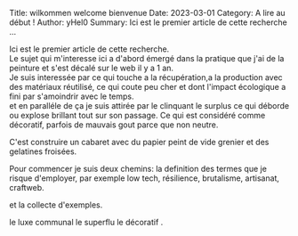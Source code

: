 Title: wilkommen welcome bienvenue
Date: 2023-03-01 
Category: A lire au début !
Author: yHel0
Summary: Ici est le premier article de cette recherche ...


Ici est le premier article de cette recherche.  
Le sujet qui m'interesse ici a d'abord émergé dans la pratique que j'ai de la peinture et s'est décalé sur le web il y a 1 an.   
Je suis interessée par ce qui touche a la récupération,a la production avec des matériaux réutilisé, ce qui coute peu cher et dont l'impact écologique a fini par s'amoindrir avec le temps.   
et en paralléle de ça je suis attirée par le clinquant le surplus ce qui déborde ou explose brillant tout sur son passage. Ce qui est considéré comme décoratif, parfois de mauvais gout parce que non neutre. 

C'est construire un cabaret avec du papier peint de vide grenier et des gelatines froisées.


Pour commencer je suis deux chemins: la definition des termes que je risque d'employer, 
par exemple low tech, résilience, brutalisme, artisanat, craftweb.

et la collecte d'exemples.


le luxe communal
le superflu
le décoratif
.



